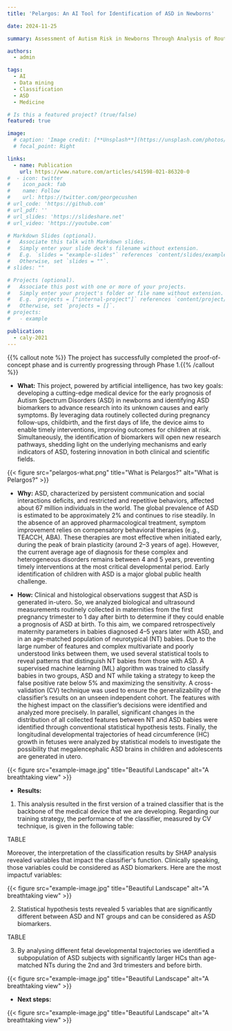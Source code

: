 ```yaml
---
title: 'Pelargos: An AI Tool for Identification of ASD in Newborns'

date: 2024-11-25

summary: Assessment of Autism Risk in Newborns Through Analysis of Routine Maternity Data

authors:
  - admin

tags:
  - AI
  - Data mining
  - Classification
  - ASD
  - Medicine

# Is this a featured project? (true/false)
featured: true

image:
  # caption: 'Image credit: [**Unsplash**](https://unsplash.com/photos/bzdhc5b3Bxs)'
  # focal_point: Right

links:
  - name: Publication
    url: https://www.nature.com/articles/s41598-021-86320-0
#  - icon: twitter
#    icon_pack: fab
#    name: Follow
#    url: https://twitter.com/georgecushen
# url_code: 'https://github.com'
# url_pdf: ''
# url_slides: 'https://slideshare.net'
# url_video: 'https://youtube.com'

# Markdown Slides (optional).
#   Associate this talk with Markdown slides.
#   Simply enter your slide deck's filename without extension.
#   E.g. `slides = "example-slides"` references `content/slides/example-slides.md`.
#   Otherwise, set `slides = ""`.
# slides: ""

# Projects (optional).
#   Associate this post with one or more of your projects.
#   Simply enter your project's folder or file name without extension.
#   E.g. `projects = ["internal-project"]` references `content/project/deep-learning/index.md`.
#   Otherwise, set `projects = []`.
# projects:
#   - example

publication:
  - caly-2021
---
```


{{% callout note %}}
The project has successfully completed the proof-of-concept phase and is currently progressing through Phase 1.{{% /callout %}}

- **What:** This project, powered by artificial intelligence, has two key goals: developing a cutting-edge medical device for the early prognosis of Autism Spectrum Disorders (ASD) in newborns and identifying ASD biomarkers to advance research into its unknown causes and early symptoms. By leveraging data routinely collected during pregnancy follow-ups, childbirth, and the first days of life, the device aims to enable timely interventions, improving outcomes for children at risk. Simultaneously, the identification of biomarkers will open new research pathways, shedding light on the underlying mechanisms and early indicators of ASD, fostering innovation in both clinical and scientific fields.

{{< figure src="pelargos-what.png" title="What is Pelargos?" alt="What is Pelargos?" >}}

- **Why:** ASD, characterized by persistent communication and social interactions deficits, and restricted and repetitive behaviors, affected about 67 million individuals in the world. The global prevalence of ASD is estimated to be  approximately 2% and continues to rise steadily. In the absence of an approved pharmacological treatment, symptom improvement relies on compensatory behavioral therapies (e.g., TEACCH, ABA). These therapies are most effective when initiated early, during the peak of brain plasticity (around 2–3 years of age). However, the current average age of diagnosis for these complex and heterogeneous disorders remains between 4 and 5 years, preventing timely interventions at the most critical developmental period. Early identification of children with ASD is a major global public health challenge.



- **How:** Clinical and histological observations suggest that ASD is generated in-utero. So, we analyzed biological and ultrasound measurements routinely collected in maternities from the first
pregnancy trimester to 1 day after birth to determine if they could enable a prognosis of ASD at birth. To this aim, we compared retrospectively maternity parameters in babies diagnosed 4–5 years later with ASD, and in an age-matched population of neurotypical (NT) babies. Due to the large number of features and complex multivariate and poorly understood links between them, we used several statistical tools to reveal patterns that distinguish NT babies from those with ASD. A supervised machine learning (ML) algorithm was trained to classify babies in two groups, ASD and NT while taking a strategy to keep the false positive rate below 5% and maximizing the sensitivity. A cross-validation (CV) technique was used to ensure the generalizability of the classifier’s results on an unseen independent cohort. The features with the highest impact on the classifier’s decisions were identified and analyzed more precisely. In parallel, significant changes in the distribution of all collected features between NT and ASD babies were identified through conventional statistical hypothesis tests. Finally, the longitudinal developmental trajectories of head circumference (HC) growth in fetuses were analyzed by statistical models to investigate the possibility that megalencephalic ASD brains in children and adolescents are generated in utero.

{{< figure src="example-image.jpg" title="Beautiful Landscape" alt="A breathtaking view" >}}

- **Results:**
1) This analysis resulted in the first version of a trained classifier that is the backbone of the medical device that we are developing. Regarding our training strategy, the performance of the classifier, measured by CV technique, is given in the following table:

TABLE

Moreover, the interpretation of the classification results by SHAP analysis revealed variables that impact the classifier's function. Clinically speaking, those variables could be considered as ASD biomarkers. Here are the most impactuf variables:

{{< figure src="example-image.jpg" title="Beautiful Landscape" alt="A breathtaking view" >}}

2) Statistical hypothesis tests revealed 5 variables that are significantly different between ASD and NT groups and can be considered as ASD biomarkers.

TABLE

3) By analysing different fetal developmental trajectories we identified a subpopulation of ASD subjects with significantly larger HCs than age-matched NTs during the 2nd and 3rd trimesters and before birth.

{{< figure src="example-image.jpg" title="Beautiful Landscape" alt="A breathtaking view" >}}

- **Next steps:**

{{< figure src="example-image.jpg" title="Beautiful Landscape" alt="A breathtaking view" >}}